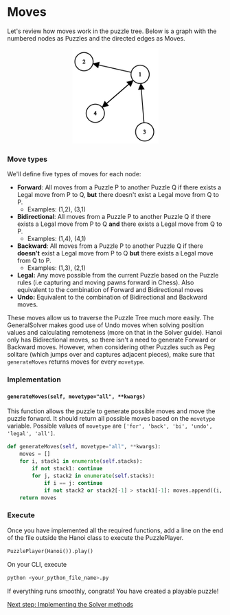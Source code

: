 # Moves
Let's review how moves work in the puzzle tree. Below is a graph with the numbered nodes as Puzzles and the directed edges as Moves.

<p align="center">
<img src='graph.png' width=200>
</p>

### Move types
We'll define five types of moves for each node:
- **Forward**: All moves from a Puzzle P to another Puzzle Q if there exists a Legal move from P to Q, **but** there doesn't exist a Legal move from Q to P.  
    - Examples: (1,2), (3,1)
- **Bidirectional**: All moves from a Puzzle P to another Puzzle Q if there exists a Legal move from P to Q **and** there exists a Legal move from Q to P.
    - Examples: (1,4), (4,1)
- **Backward**: All moves from a Puzzle P to another Puzzle Q if there **doesn't** exist a Legal move from P to Q **but** there exists a Legal move from Q to P.
    - Examples: (1,3), (2,1)
- **Legal:** Any move possible from the current Puzzle based on the Puzzle rules (i.e capturing and moving pawns forward in Chess). Also equivalent to the combination of Forward and Bidirectional moves
- **Undo:** Equivalent to the combination of Bidirectional and Backward moves.

These moves allow us to traverse the Puzzle Tree much more easily. The GeneralSolver makes good use of Undo moves when solving position values and calculating remoteness (more on that in the Solver guide). Hanoi only has Bidirectional moves, so there isn't a need to generate Forward or Backward moves. However, when considering other Puzzles such as Peg solitare (which jumps over and captures adjacent pieces), make sure that `generateMoves` returns moves for every `movetype`.

### Implementation

#### `generateMoves(self, movetype="all", **kwargs)`
This function allows the puzzle to generate possible moves and move the puzzle forward. It should return all possible moves based on the `movetype` variable. Possible values of `movetype` are `['for', 'back', 'bi', 'undo', 'legal', 'all']`.

```python
def generateMoves(self, movetype="all", **kwargs):
    moves = []
    for i, stack1 in enumerate(self.stacks):
        if not stack1: continue
        for j, stack2 in enumerate(self.stacks):
            if i == j: continue
            if not stack2 or stack2[-1] > stack1[-1]: moves.append((i, j))
    return moves
```


### Execute
Once you have implemented all the required functions, add a line on the end of the file outside the Hanoi class to execute the PuzzlePlayer. 
```python
PuzzlePlayer(Hanoi()).play()
```
On your CLI, execute
```bash
python <your_python_file_name>.py
```
If everything runs smoothly, congrats! You have created a playable puzzle!

[Next step: Implementing the Solver methods](Solver.md)
